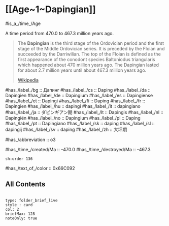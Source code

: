 # [[Age~1~Dapingian]]

#is_a_/time_/Age 

A time period from 470.0 to 467.3 million years ago. 

> The **Dapingian** is the third stage of the Ordovician period and the first stage of the Middle Ordovician series. It is preceded by the Floian and succeeded by the Darriwilian. The top of the Floian is defined as the first appearance of the conodont species Baltoniodus triangularis which happened about 470 million years ago. The Dapingian lasted for about 2.7 million years until about 467.3 million years ago.
>
> [Wikipedia](https://en.wikipedia.org/wiki/Dapingian)

#has_/label_/bg  :: Дапинг
#has_/label_/cs  :: Daping
#has_/label_/da  :: Dapingien
#has_/label_/de  :: Dapingium
#has_/label_/es  :: Dapingiense
#has_/label_/et  :: Dapingi
#has_/label_/fi  :: Daping
#has_/label_/fr  :: Dapingien
#has_/label_/hu  :: dapingi
#has_/label_/it  :: dapingiano
#has_/label_/ja  :: ダピンギアン期
#has_/label_/lt  :: Dapingis
#has_/label_/nl  :: Dapingiën
#has_/label_/no  :: Dapingium
#has_/label_/pl  :: Daping
#has_/label_/pt  :: Dapingiano
#has_/label_/sk  :: daping
#has_/label_/sl  :: dapingij
#has_/label_/sv  :: daping
#has_/label_/zh  :: 大坪期

#has_/abbreviation :: o3

#has_/time_/created/Ma :: -470.0 
#has_/time_/destroyed/Ma :: -467.3 

    sh:order 136 

#has_/text_of_/color :: 0x66C092

## All Contents

```folderv
```

```ccard
type: folder_brief_live
style : card
col: 2
briefMax: 128
noteOnly: true
```


